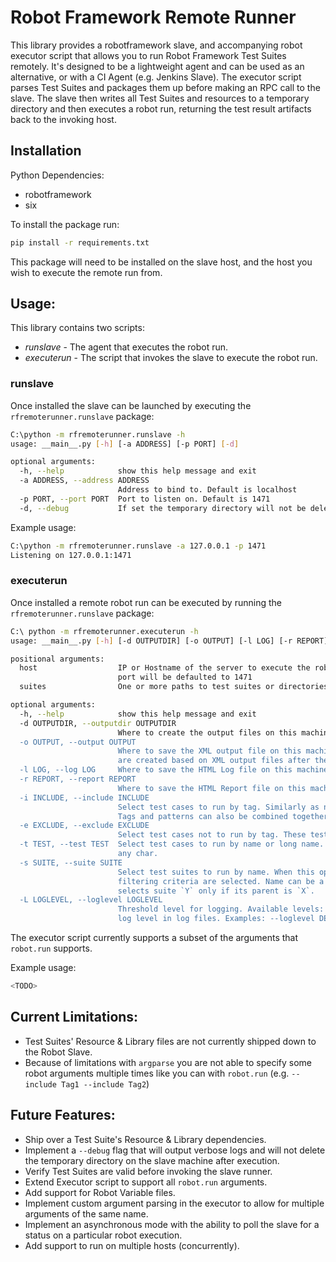 # Robot Framework Remote Runner

This library provides a robotframework slave, and accompanying robot executor script that allows you to run 
Robot Framework Test Suites remotely. It's designed to be a lightweight agent and can be used as an alternative, 
or with a CI Agent (e.g. Jenkins Slave). The executor script parses Test Suites and packages them up before making an RPC 
call to the slave. The slave then writes all Test Suites and resources to a temporary directory and then executes a 
robot run, returning the test result artifacts back to the invoking host.

## Installation

Python Dependencies:
* robotframework
* six

To install the package run:
```bash
pip install -r requirements.txt
```
This package will need to be installed on the slave host, and the host you wish to execute the remote run from.

## Usage:
This library contains two scripts:
* *runslave* - The agent that executes the robot run.
* *executerun* - The script that invokes the slave to execute the robot run.

### runslave

Once installed the slave can be launched by executing the ```rfremoterunner.runslave``` package:
```bash
C:\python -m rfremoterunner.runslave -h
usage: __main__.py [-h] [-a ADDRESS] [-p PORT] [-d]

optional arguments:
  -h, --help            show this help message and exit
  -a ADDRESS, --address ADDRESS
                        Address to bind to. Default is localhost
  -p PORT, --port PORT  Port to listen on. Default is 1471
  -d, --debug           If set the temporary directory will not be deleted after a robot run
```
Example usage:
```bash
C:\python -m rfremoterunner.runslave -a 127.0.0.1 -p 1471
Listening on 127.0.0.1:1471
```

### executerun
Once installed a remote robot run can be executed by running the ````rfremoterunner.runslave```` package:
```bash
C:\ python -m rfremoterunner.executerun -h
usage: __main__.py [-h] [-d OUTPUTDIR] [-o OUTPUT] [-l LOG] [-r REPORT] [-i INCLUDE] [-e EXCLUDE] [-t TEST] [-s SUITE] [-L LOGLEVEL] host suites [suites ...]

positional arguments:
  host                  IP or Hostname of the server to execute the robot run on. You can optionally specify the port the server is listening on by adding ":<port>". If not specified the
                        port will be defaulted to 1471
  suites                One or more paths to test suites or directories containing test suites

optional arguments:
  -h, --help            show this help message and exit
  -d OUTPUTDIR, --outputdir OUTPUTDIR
                        Where to create the output files on this machine once they've been retrieved. The default is the directory that this script is run from
  -o OUTPUT, --output OUTPUT
                        Where to save the XML output file on this machine once its been retrieved. Given path, similarly as paths given to --log and --report is path. Other output files
                        are created based on XML output files after the test execution and XML outputs can also be further processed with Rebot tool. Default: output.xml
  -l LOG, --log LOG     Where to save the HTML Log file on this machine once its been retrieved. Default: log.html
  -r REPORT, --report REPORT
                        Where to save the HTML Report file on this machine once its been retrieved. Default: report.html
  -i INCLUDE, --include INCLUDE
                        Select test cases to run by tag. Similarly as name with --test, tag is case and space insensitive and it is possible to use patterns with `*` and `?` as wildcards.
                        Tags and patterns can also be combined together with `AND`, `OR`, and `NOT` operators. Examples: --include foo --include bar* --include fooANDbar*
  -e EXCLUDE, --exclude EXCLUDE
                        Select test cases not to run by tag. These tests are not run even if included with --include. Tags are matched using the rules explained with --include.
  -t TEST, --test TEST  Select test cases to run by name or long name. Name is case and space insensitive and it can also be a simple pattern where `*` matches anything and `?` matches
                        any char.
  -s SUITE, --suite SUITE
                        Select test suites to run by name. When this option is used with --test, --include or --exclude, only test cases in matching suites and also matching other
                        filtering criteria are selected. Name can be a simple pattern similarly as with --test and it can contain parent name separated with a dot. For example `-s X.Y`
                        selects suite `Y` only if its parent is `X`.
  -L LOGLEVEL, --loglevel LOGLEVEL
                        Threshold level for logging. Available levels: TRACE, DEBUG, INFO (default), WARN, NONE (no logging). Use syntax `LOGLEVEL:DEFAULT` to define the default visible
                        log level in log files. Examples: --loglevel DEBUG --loglevel DEBUG:INFO
```
The executor script currently supports a subset of the arguments that ```robot.run``` supports.

Example usage:
```bash
<TODO>
```

## Current Limitations:
- Test Suites' Resource & Library files are not currently shipped down to the Robot Slave. 
- Because of limitations with ```argparse``` you are not able to specify some robot arguments multiple times like you can 
with ```robot.run``` (e.g. ```--include Tag1 --include Tag2```)

## Future Features:
- Ship over a Test Suite's Resource & Library dependencies.
- Implement a ``--debug`` flag that will output verbose logs and will not delete the temporary directory on the slave 
machine after execution.
- Verify Test Suites are valid before invoking the slave runner.
- Extend Executor script to support all ```robot.run``` arguments.
- Add support for Robot Variable files.
- Implement custom argument parsing in the executor to allow for multiple arguments of the same name.
- Implement an asynchronous mode with the ability to poll the slave for a status on a particular robot execution.
- Add support to run on multiple hosts (concurrently).